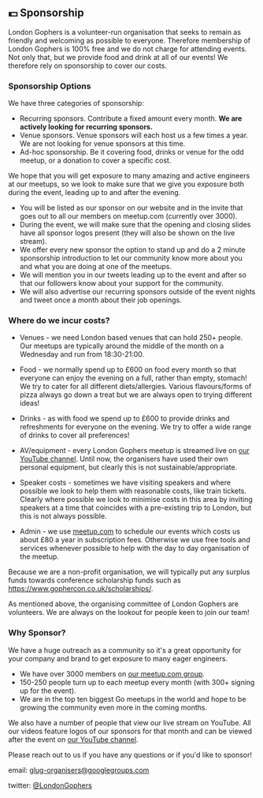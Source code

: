 ## 💵 Sponsorship

London Gophers is a volunteer-run organisation that seeks to remain as friendly and welcoming as possible to everyone. Therefore membership of London Gophers is 100% free and we do not charge for attending events. Not only that, but we provide food and drink at all of our events! We therefore rely on sponsorship to cover our costs.

### Sponsorship Options
We have three categories of sponsorship:

* Recurring sponsors. Contribute a fixed amount every month. **We are actively looking for recurring sponsors.**
* Venue sponsors. Venue sponsors will each host us a few times a year. We are not looking for venue sponsors at this time.
* Ad-hoc sponsorship. Be it covering food, drinks or venue for the odd meetup, or a donation to cover a specific cost.

We hope that you will get exposure to many amazing and active engineers at our meetups, so we look to make sure that we give you exposure both during the event, leading up to and after the evening.

* You will be listed as our sponsor on our website and in the invite that goes out to all our members on meetup.com (currently over 3000).
* During the event, we will make sure that the opening and closing slides have all sponsor logos present (they will also be shown on the live stream).
* We offer every new sponsor the option to stand up and do a 2 minute sponsorship introduction to let our community know more about you and what you are doing at one of the meetups.
* We will mention you in our tweets leading up to the event and after so that our followers know about your support for the community.
* We will also advertise our recurring sponsors outside of the event nights and tweet once a month about their job openings.

### Where do we incur costs?
* Venues - we need London based venues that can hold 250+ people. Our meetups are typically around the middle of the month on a Wednesday and run from 18:30-21:00.

* Food - we normally spend up to £600 on food every month so that everyone can enjoy the evening on a full, rather than empty, stomach! We try to cater for all different diets/allergies. Various flavours/forms of pizza always go down a treat but we are always open to trying different ideas!

* Drinks - as with food we spend up to £600 to provide drinks and refreshments for everyone on the evening. We try to offer a wide range of drinks to cover all preferences!

* AV/equipment - every London Gophers meetup is streamed live on [our YouTube channel](https://www.youtube.com/c/LondonGophers). Until now, the organisers have used their own personal equipment, but clearly this is not sustainable/appropriate.

* Speaker costs - sometimes we have visiting speakers and where possible we look to help them with reasonable costs, like train tickets. Clearly where possible we look to minimise costs in this area by inviting speakers at a time that coincides with a pre-existing trip to London, but this is not always possible.

* Admin - we use [meetup.com](https://www.meetup.com/) to schedule our events which costs us about £80 a year in subscription fees. Otherwise we use free tools and services whenever possible to help with the day to day organisation of the meetup.

Because we are a non-profit organisation, we will typically put any surplus funds towards conference scholarship funds such as https://www.gophercon.co.uk/scholarships/.

As mentioned above, the organising committee of London Gophers are volunteers. We are always on the lookout for people keen to join our team!

### Why Sponsor?

We have a huge outreach as a community so it's a great opportunity for your company and brand to get exposure to many eager engineers.
- We have over 3000 members on [our meetup.com group](https://www.meetup.com/Go-London-User-Group/).
- 150-250 people turn up to each meetup every month (with 300+ signing up for the event).
- We are in the top ten biggest Go meetups in the world and hope to be growing the community even more in the coming months.

We also have a number of people that view our live stream on YouTube. All our videos feature logos of our sponsors for that month and can be viewed after the event on [our YouTube channel](https://www.youtube.com/c/LondonGophers).


Please reach out to us if you have any questions or if you'd like to sponsor!

email: glug-organisers@googlegroups.com

twitter: [@LondonGophers](https://twitter.com/LondonGophers)
